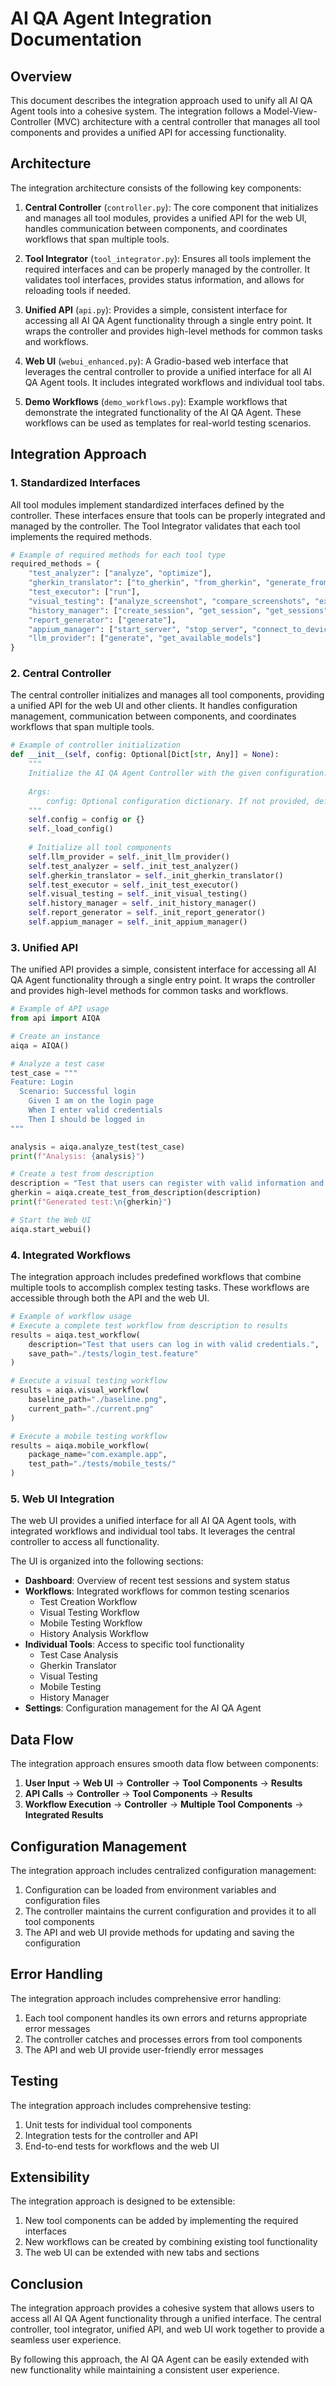 # AI QA Agent Integration Documentation

## Overview

This document describes the integration approach used to unify all AI QA Agent tools into a cohesive system. The integration follows a Model-View-Controller (MVC) architecture with a central controller that manages all tool components and provides a unified API for accessing functionality.

## Architecture

The integration architecture consists of the following key components:

1. **Central Controller** (`controller.py`): The core component that initializes and manages all tool modules, provides a unified API for the web UI, handles communication between components, and coordinates workflows that span multiple tools.

2. **Tool Integrator** (`tool_integrator.py`): Ensures all tools implement the required interfaces and can be properly managed by the controller. It validates tool interfaces, provides status information, and allows for reloading tools if needed.

3. **Unified API** (`api.py`): Provides a simple, consistent interface for accessing all AI QA Agent functionality through a single entry point. It wraps the controller and provides high-level methods for common tasks and workflows.

4. **Web UI** (`webui_enhanced.py`): A Gradio-based web interface that leverages the central controller to provide a unified interface for all AI QA Agent tools. It includes integrated workflows and individual tool tabs.

5. **Demo Workflows** (`demo_workflows.py`): Example workflows that demonstrate the integrated functionality of the AI QA Agent. These workflows can be used as templates for real-world testing scenarios.

## Integration Approach

### 1. Standardized Interfaces

All tool modules implement standardized interfaces defined by the controller. These interfaces ensure that tools can be properly integrated and managed by the controller. The Tool Integrator validates that each tool implements the required methods.

```python
# Example of required methods for each tool type
required_methods = {
    "test_analyzer": ["analyze", "optimize"],
    "gherkin_translator": ["to_gherkin", "from_gherkin", "generate_from_description", "suggest_improvements"],
    "test_executor": ["run"],
    "visual_testing": ["analyze_screenshot", "compare_screenshots", "extract_text", "generate_heatmap"],
    "history_manager": ["create_session", "get_session", "get_sessions", "compare_sessions", "export", "is_connected"],
    "report_generator": ["generate"],
    "appium_manager": ["start_server", "stop_server", "connect_to_device", "start_app", "take_screenshot", "is_server_running"],
    "llm_provider": ["generate", "get_available_models"]
}
```

### 2. Central Controller

The central controller initializes and manages all tool components, providing a unified API for the web UI and other clients. It handles configuration management, communication between components, and coordinates workflows that span multiple tools.

```python
# Example of controller initialization
def __init__(self, config: Optional[Dict[str, Any]] = None):
    """
    Initialize the AI QA Agent Controller with the given configuration.
    
    Args:
        config: Optional configuration dictionary. If not provided, default configuration will be used.
    """
    self.config = config or {}
    self._load_config()
    
    # Initialize all tool components
    self.llm_provider = self._init_llm_provider()
    self.test_analyzer = self._init_test_analyzer()
    self.gherkin_translator = self._init_gherkin_translator()
    self.test_executor = self._init_test_executor()
    self.visual_testing = self._init_visual_testing()
    self.history_manager = self._init_history_manager()
    self.report_generator = self._init_report_generator()
    self.appium_manager = self._init_appium_manager()
```

### 3. Unified API

The unified API provides a simple, consistent interface for accessing all AI QA Agent functionality through a single entry point. It wraps the controller and provides high-level methods for common tasks and workflows.

```python
# Example of API usage
from api import AIQA

# Create an instance
aiqa = AIQA()

# Analyze a test case
test_case = """
Feature: Login
  Scenario: Successful login
    Given I am on the login page
    When I enter valid credentials
    Then I should be logged in
"""

analysis = aiqa.analyze_test(test_case)
print(f"Analysis: {analysis}")

# Create a test from description
description = "Test that users can register with valid information and receive a confirmation email."
gherkin = aiqa.create_test_from_description(description)
print(f"Generated test:\n{gherkin}")

# Start the Web UI
aiqa.start_webui()
```

### 4. Integrated Workflows

The integration approach includes predefined workflows that combine multiple tools to accomplish complex testing tasks. These workflows are accessible through both the API and the web UI.

```python
# Example of workflow usage
# Execute a complete test workflow from description to results
results = aiqa.test_workflow(
    description="Test that users can log in with valid credentials.",
    save_path="./tests/login_test.feature"
)

# Execute a visual testing workflow
results = aiqa.visual_workflow(
    baseline_path="./baseline.png",
    current_path="./current.png"
)

# Execute a mobile testing workflow
results = aiqa.mobile_workflow(
    package_name="com.example.app",
    test_path="./tests/mobile_tests/"
)
```

### 5. Web UI Integration

The web UI provides a unified interface for all AI QA Agent tools, with integrated workflows and individual tool tabs. It leverages the central controller to access all functionality.

The UI is organized into the following sections:

- **Dashboard**: Overview of recent test sessions and system status
- **Workflows**: Integrated workflows for common testing scenarios
  - Test Creation Workflow
  - Visual Testing Workflow
  - Mobile Testing Workflow
  - History Analysis Workflow
- **Individual Tools**: Access to specific tool functionality
  - Test Case Analysis
  - Gherkin Translator
  - Visual Testing
  - Mobile Testing
  - History Manager
- **Settings**: Configuration management for the AI QA Agent

## Data Flow

The integration approach ensures smooth data flow between components:

1. **User Input** → **Web UI** → **Controller** → **Tool Components** → **Results**
2. **API Calls** → **Controller** → **Tool Components** → **Results**
3. **Workflow Execution** → **Controller** → **Multiple Tool Components** → **Integrated Results**

## Configuration Management

The integration approach includes centralized configuration management:

1. Configuration can be loaded from environment variables and configuration files
2. The controller maintains the current configuration and provides it to all tool components
3. The API and web UI provide methods for updating and saving the configuration

## Error Handling

The integration approach includes comprehensive error handling:

1. Each tool component handles its own errors and returns appropriate error messages
2. The controller catches and processes errors from tool components
3. The API and web UI provide user-friendly error messages

## Testing

The integration approach includes comprehensive testing:

1. Unit tests for individual tool components
2. Integration tests for the controller and API
3. End-to-end tests for workflows and the web UI

## Extensibility

The integration approach is designed to be extensible:

1. New tool components can be added by implementing the required interfaces
2. New workflows can be created by combining existing tool functionality
3. The web UI can be extended with new tabs and sections

## Conclusion

The integration approach provides a cohesive system that allows users to access all AI QA Agent functionality through a unified interface. The central controller, tool integrator, unified API, and web UI work together to provide a seamless user experience.

By following this approach, the AI QA Agent can be easily extended with new functionality while maintaining a consistent user experience.
